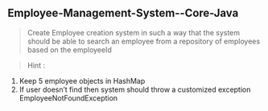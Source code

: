 ## Employee-Management-System--Core-Java

> Create Employee creation system in such a way that the system should be able to search an employee from a repository of employees based on the employeeId

> Hint : 
1. Keep 5 employee objects in HashMap 
2. If user doesn’t find then system should throw a customized exception EmployeeNotFoundException
